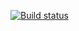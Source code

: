 [![Build status](https://ci.appveyor.com/api/projects/status/ik44hbrki0s7nt6u?svg=true)](https://ci.appveyor.com/project/la-chispa/ajs-homework-7-phone-numbers)